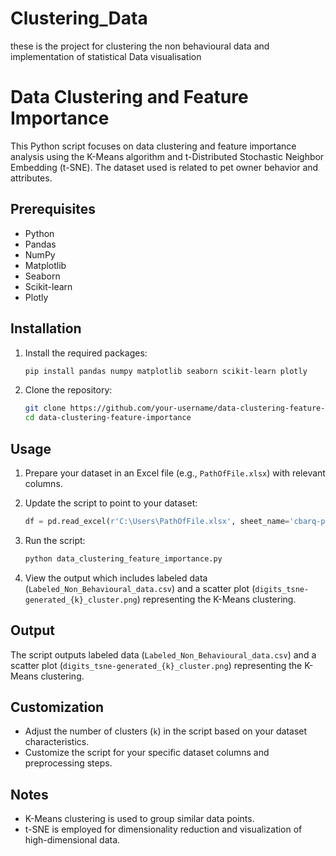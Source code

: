 # Clustering_Data
these is the project for clustering the non behavioural data and implementation of statistical Data visualisation

# Data Clustering and Feature Importance

This Python script focuses on data clustering and feature importance analysis using the K-Means algorithm and t-Distributed Stochastic Neighbor Embedding (t-SNE). The dataset used is related to pet owner behavior and attributes.

## Prerequisites

- Python
- Pandas
- NumPy
- Matplotlib
- Seaborn
- Scikit-learn
- Plotly

## Installation

1. Install the required packages:

    ```bash
    pip install pandas numpy matplotlib seaborn scikit-learn plotly
    ```

2. Clone the repository:

    ```bash
    git clone https://github.com/your-username/data-clustering-feature-importance.git
    cd data-clustering-feature-importance
    ```

## Usage

1. Prepare your dataset in an Excel file (e.g., `PathOfFile.xlsx`) with relevant columns.

2. Update the script to point to your dataset:

    ```python
    df = pd.read_excel(r'C:\Users\PathOfFile.xlsx', sheet_name='cbarq-pet-owner-data-corrected')
    ```

3. Run the script:

    ```bash
    python data_clustering_feature_importance.py
    ```

4. View the output which includes labeled data (`Labeled_Non_Behavioural_data.csv`) and a scatter plot (`digits_tsne-generated_{k}_cluster.png`) representing the K-Means clustering.

## Output

The script outputs labeled data (`Labeled_Non_Behavioural_data.csv`) and a scatter plot (`digits_tsne-generated_{k}_cluster.png`) representing the K-Means clustering.

## Customization

- Adjust the number of clusters (`k`) in the script based on your dataset characteristics.
- Customize the script for your specific dataset columns and preprocessing steps.

## Notes

- K-Means clustering is used to group similar data points.
- t-SNE is employed for dimensionality reduction and visualization of high-dimensional data.
